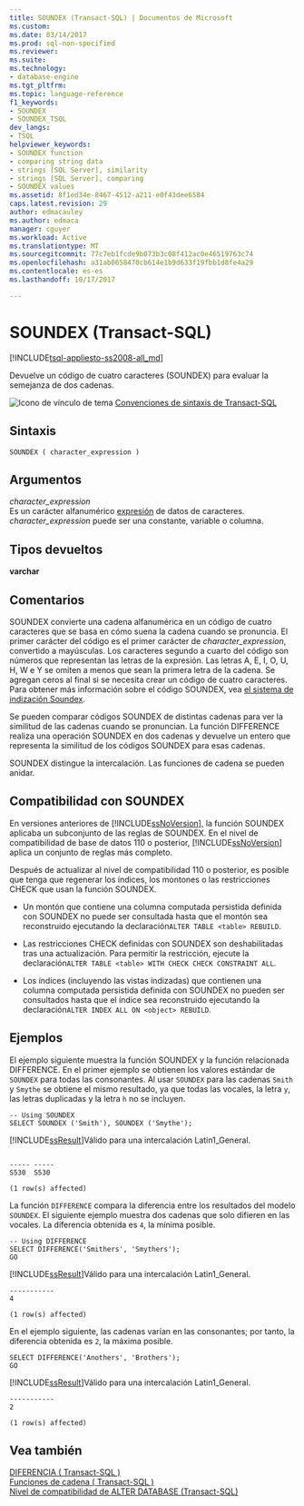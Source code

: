 ```yaml
---
title: SOUNDEX (Transact-SQL) | Documentos de Microsoft
ms.custom: 
ms.date: 03/14/2017
ms.prod: sql-non-specified
ms.reviewer: 
ms.suite: 
ms.technology:
- database-engine
ms.tgt_pltfrm: 
ms.topic: language-reference
f1_keywords:
- SOUNDEX
- SOUNDEX_TSQL
dev_langs:
- TSQL
helpviewer_keywords:
- SOUNDEX function
- comparing string data
- strings [SQL Server], similarity
- strings [SQL Server], comparing
- SOUNDEX values
ms.assetid: 8f1ed34e-8467-4512-a211-e0f43dee6584
caps.latest.revision: 29
author: edmacauley
ms.author: edmaca
manager: cguyer
ms.workload: Active
ms.translationtype: MT
ms.sourcegitcommit: 77c7eb1fcde9b073b3c08f412ac0e46519763c74
ms.openlocfilehash: a31ab0658470cb614e1b9d633f19fbb1d8fe4a29
ms.contentlocale: es-es
ms.lasthandoff: 10/17/2017

---
```

# <a name="soundex-transact-sql"></a>SOUNDEX (Transact-SQL)
[!INCLUDE[tsql-appliesto-ss2008-all_md](../../includes/tsql-appliesto-ss2008-all-md.md)]

  Devuelve un código de cuatro caracteres (SOUNDEX) para evaluar la semejanza de dos cadenas.  
  
 ![Icono de vínculo de tema](../../database-engine/configure-windows/media/topic-link.gif "Icono de vínculo de tema") [Convenciones de sintaxis de Transact-SQL](../../t-sql/language-elements/transact-sql-syntax-conventions-transact-sql.md)  
  
## <a name="syntax"></a>Sintaxis  
  
```  
SOUNDEX ( character_expression )  
```  
  
## <a name="arguments"></a>Argumentos  
 *character_expression*  
 Es un carácter alfanumérico [expresión](../../t-sql/language-elements/expressions-transact-sql.md) de datos de caracteres. *character_expression* puede ser una constante, variable o columna.  
  
## <a name="return-types"></a>Tipos devueltos  
 **varchar**  
  
## <a name="remarks"></a>Comentarios  
 SOUNDEX convierte una cadena alfanumérica en un código de cuatro caracteres que se basa en cómo suena la cadena cuando se pronuncia. El primer carácter del código es el primer carácter de *character_expression*, convertido a mayúsculas. Los caracteres segundo a cuarto del código son números que representan las letras de la expresión. Las letras A, E, I, O, U, H, W e Y se omiten a menos que sean la primera letra de la cadena. Se agregan ceros al final si se necesita crear un código de cuatro caracteres. Para obtener más información sobre el código SOUNDEX, vea [el sistema de indización Soundex](https://www.archives.gov/research/census/soundex.html).  
  
 Se pueden comparar códigos SOUNDEX de distintas cadenas para ver la similitud de las cadenas cuando se pronuncian. La función DIFFERENCE realiza una operación SOUNDEX en dos cadenas y devuelve un entero que representa la similitud de los códigos SOUNDEX para esas cadenas.  
  
 SOUNDEX distingue la intercalación. Las funciones de cadena se pueden anidar.  
  
## <a name="soundex-compatibility"></a>Compatibilidad con SOUNDEX  
 En versiones anteriores de [!INCLUDE[ssNoVersion](../../includes/ssnoversion-md.md)], la función SOUNDEX aplicaba un subconjunto de las reglas de SOUNDEX. En el nivel de compatibilidad de base de datos 110 o posterior, [!INCLUDE[ssNoVersion](../../includes/ssnoversion-md.md)] aplica un conjunto de reglas más completo.  
  
 Después de actualizar al nivel de compatibilidad 110 o posterior, es posible que tenga que regenerar los índices, los montones o las restricciones CHECK que usan la función SOUNDEX.  
  
-   Un montón que contiene una columna computada persistida definida con SOUNDEX no puede ser consultada hasta que el montón sea reconstruido ejecutando la declaración`ALTER TABLE <table> REBUILD`.  
  
-   Las restricciones CHECK definidas con SOUNDEX son deshabilitadas tras una actualización. Para permitir la restricción, ejecute la declaración`ALTER TABLE <table> WITH CHECK CHECK CONSTRAINT ALL`.  
  
-   Los índices (incluyendo las vistas indizadas) que contienen una columna computada persistida definida con SOUNDEX no pueden ser consultados hasta que el índice sea reconstruido ejecutando la declaración`ALTER INDEX ALL ON <object> REBUILD`.  
  
## <a name="examples"></a>Ejemplos  
 El ejemplo siguiente muestra la función SOUNDEX y la función relacionada DIFFERENCE. En el primer ejemplo se obtienen los valores estándar de `SOUNDEX` para todas las consonantes. Al usar `SOUNDEX` para las cadenas `Smith` y `Smythe` se obtiene el mismo resultado, ya que todas las vocales, la letra `y`, las letras duplicadas y la letra `h` no se incluyen.  
  
```  
-- Using SOUNDEX  
SELECT SOUNDEX ('Smith'), SOUNDEX ('Smythe');  
```  
  
 [!INCLUDE[ssResult](../../includes/ssresult-md.md)]Válido para una intercalación Latin1_General.  
  
```  
  
----- -----   
S530  S530    
  
(1 row(s) affected)  
```  
  
 La función `DIFFERENCE` compara la diferencia entre los resultados del modelo `SOUNDEX`. El siguiente ejemplo muestra dos cadenas que solo difieren en las vocales. La diferencia obtenida es `4`, la mínima posible.  
  
```  
-- Using DIFFERENCE  
SELECT DIFFERENCE('Smithers', 'Smythers');  
GO  
```  
  
 [!INCLUDE[ssResult](../../includes/ssresult-md.md)]Válido para una intercalación Latin1_General.  
  
```  
-----------   
4             
  
(1 row(s) affected)  
```  
  
 En el ejemplo siguiente, las cadenas varían en las consonantes; por tanto, la diferencia obtenida es `2`, la máxima posible.  
  
```  
SELECT DIFFERENCE('Anothers', 'Brothers');  
GO  
```  
  
 [!INCLUDE[ssResult](../../includes/ssresult-md.md)]Válido para una intercalación Latin1_General.  
  
```  
-----------   
2             
  
(1 row(s) affected)  
```  
  
## <a name="see-also"></a>Vea también  
 [DIFERENCIA &#40; Transact-SQL &#41;](../../t-sql/functions/difference-transact-sql.md)   
 [Funciones de cadena &#40; Transact-SQL &#41;](../../t-sql/functions/string-functions-transact-sql.md)   
 [Nivel de compatibilidad de ALTER DATABASE &#40;Transact-SQL&#41;](../../t-sql/statements/alter-database-transact-sql-compatibility-level.md)  
  
  


